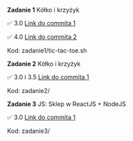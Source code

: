 **Zadanie 1** Kółko i krzyżyk 

:white_check_mark: 3.0 [Link do commita 1](https://github.com/natkramarz/skrypty24/commit/2926469f8a9999d2ecb0582743fed70774a68a22)

:white_check_mark: 4.0 [Link do commita 2](https://github.com/natkramarz/skrypty24/commit/a007954954e3eeb12fa78f47836650152263d256)

Kod: zadanie1/tic-tac-toe.sh

**Zadanie 2** Kółko i krzyżyk 

:white_check_mark: 3.0 i 3.5 [Link do commita 1](https://github.com/natkramarz/skrypty24/commit/3a2079705bd174a1b25c9f7c80686eaf74ae0e0a)

Kod: zadanie2/


**Zadanie 3** JS: Sklep w ReactJS + NodeJS

:white_check_mark: 3.0  [Link do commita 1](https://github.com/natkramarz/skrypty24/commit/47168206535996b595d026f298f17a269541b72a)

Kod: zadanie3/
